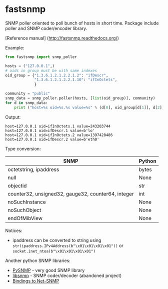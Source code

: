 # fastsnmp
SNMP poller oriented to poll bunch of hosts in short time. Package include poller and SNMP coder/encoder library.

[Reference manual] (http://fastsnmp.readthedocs.org/)

Example:
```python
from fastsnmp import snmp_poller

hosts = ("127.0.0.1",)
# oids in group must be with same indexes
oid_group = {"1.3.6.1.2.1.2.2.1.2": "ifDescr",
             "1.3.6.1.2.1.2.2.1.10": "ifInOctets",
             }

community = "public"
snmp_data = snmp_poller.poller(hosts, [list(oid_group)], community)
for d in snmp_data:
    print ("host=%s oid=%s.%s value=%s" % (d[0], oid_group[d[1]], d[2], d[3]))
```
Output:
```
host=127.0.0.1 oid=ifInOctets.1 value=243203744
host=127.0.0.1 oid=ifDescr.1 value=b'lo'
host=127.0.0.1 oid=ifInOctets.2 value=1397428486
host=127.0.0.1 oid=ifDescr.2 value=b'eth0'
```
Type conversion:

| SNMP | Python |
| --- | --- |
| octetstring, ipaddress | bytes |
| null | None |
| objectid | str |
| counter32, unsigned32, gauge32, counter64, integer | int |
| noSuchInstance | None |
| noSuchObject | None |
| endOfMibView | None |

Notices:

- ipaddress can be converted to string using ``str(ipaddress.IPv4Address(b"\x01\x01\x01\x01"))`` or ``socket.inet_ntoa(b"\x01\x01\x01\x01")``

Another python SNMP libraries:

* [PySNMP](http://pysnmp.sourceforge.net/) - very good SNMP library
* [libsnmp](https://pypi.python.org/pypi/libsnmp) - SNMP coder/decoder (abandoned project)
* [Bindings to Net-SNMP](http://net-snmp.sourceforge.net/wiki/index.php/Python_Bindings)
